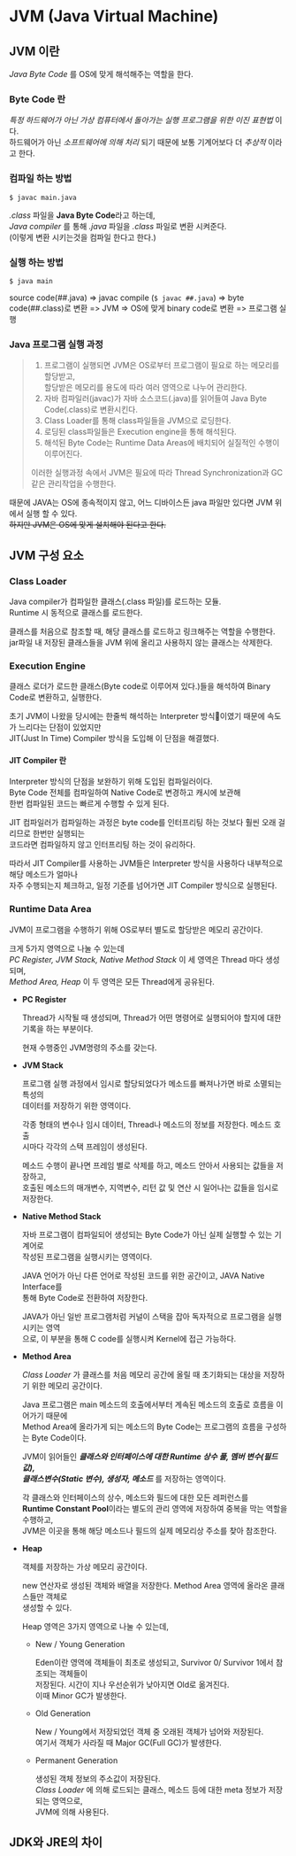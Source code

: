 JVM (Java Virtual Machine)
==========================

## **JVM** 이란

_Java Byte Code_ 를 OS에 맞게 해석해주는 역할을 한다.

### **Byte Code** 란 

*특정 하드웨어가 아닌 가상 컴퓨터에서 돌아가는 실행 프로그램을 위한 이진 표현법* 이다.   
하드웨어가 아닌 *소프트웨어에 의해 처리* 되기 때문에 보통 기계어보다 더 _추상적_ 이라고 한다.   

### 컴파일 하는 방법
```
$ javac main.java
```
*.class* 파일을 **Java Byte Code**라고 하는데,   
_Java compiler_ 를 통해 *.java* 파일을 *.class* 파일로 변환 시켜준다.   
(이렇게 변환 시키는것을 컴파일 한다고 한다.)   

### 실행 하는 방법
```
$ java main
```
source code(##.java) => javac compile (`$ javac ##.java`) => byte code(##.class)로 변환 => JVM => OS에 맞게 binary code로 변환 => 프로그램 실행

### Java 프로그램 실행 과정

>   1. 프로그램이 실행되면 JVM은 OS로부터 프로그램이 필요로 하는 메모리를 할당받고,   
>      할당받은 메모리를 용도에 따라 여러 영역으로 나누어 관리한다.
>   2. 자바 컴파일러(javac)가 자바 소스코드(.java)를 읽어들여 Java Byte Code(.class)로 변환시킨다.
>   3. Class Loader를 통해 class파일들을 JVM으로 로딩한다.
>   4. 로딩된 class파일들은 Execution engine을 통해 해석된다.
>   5. 해석된 Byte Code는 Runtime Data Areas에 배치되어 실질적인 수행이 이루어진다.   
>
>   이러한 실행과정 속에서 JVM은 필요에 따라 Thread Synchronization과 GC같은 관리작업을 수행한다.

때문에 JAVA는 OS에 종속적이지 않고, 어느 디바이스든 java 파일만 있다면 JVM 위에서 실행 할 수 있다.  
~~하지만 JVM은 OS에 맞게 설치해야 된다고 한다.~~


## **JVM** 구성 요소

### Class Loader

Java compiler가 컴파일한 클래스(.class 파일)를 로드하는 모듈.   
Runtime 시 동적으로 클래스를 로드한다.   

클래스를 처음으로 참조할 때, 해당 클래스를 로드하고 링크해주는 역할을 수행한다.   
jar파일 내 저장된 클래스들을 JVM 위에 올리고 사용하지 않는 클래스는 삭제한다.

### Execution Engine

클래스 로더가 로드한 클래스(Byte code로 이루어져 있다.)들을 해석하여 Binary Code로 변환하고, 실행한다.

초기 JVM이 나왔을 당시에는 한줄씩 해석하는 Interpreter 방식이였기 때문에 속도가 느리다는 단점이 있었지만   
JIT(Just In Time) Compiler 방식을 도입해 이 단점을 해결했다.

#### **JIT Compiler** 란

Interpreter 방식의 단점을 보완하기 위해 도입된 컴파일러이다.   
Byte Code 전체를 컴파일하여 Native Code로 변경하고 캐시에 보관해   
한번 컴파일된 코드는 빠르게 수행할 수 있게 된다.   

JIT 컴파일러가 컴파일하는 과정은 byte code를 인터프리팅 하는 것보다 훨씬 오래 걸리므로 한번만 실행되는   
코드라면 컴파일하지 않고 인터프리팅 하는 것이 유리하다.

따라서 JIT Compiler를 사용하는 JVM들은 Interpreter 방식을 사용하다 내부적으로 해당 메소드가 얼마나   
자주 수행되는지 체크하고, 일정 기준를 넘어가면 JIT Compiler 방식으로 실행된다.


### Runtime Data Area

JVM이 프로그램을 수행하기 위해 OS로부터 별도로 할당받은 메모리 공간이다.

크게 5가지 영역으로 나눌 수 있는데   
*PC Register, JVM Stack, Native Method Stack* 이 세 영역은 Thread 마다 생성 되며,   
*Method Area, Heap* 이 두 영역은 모든 Thread에게 공유된다.

- **PC Register**

    Thread가 시작될 때 생성되며, Thread가 어떤 명령어로 실행되어야 할지에 대한 기록을 하는 부분이다.
    
    현재 수행중인 JVM명령의 주소를 갖는다.

- **JVM Stack**

    프로그램 실행 과정에서 임시로 할당되었다가 메소드를 빠져나가면 바로 소멸되는 
    특성의   
    데이터를 저장하기 위한 영역이다.

    각종 형태의 변수나 임시 데이터, Thread나 메소드의 정보를 저장한다. 메소드 호출    
    시마다 각각의 스택 프레임이 생성된다.

    메소드 수행이 끝나면 프레임 별로 삭제를 하고, 메소드 안아서 사용되는 값들을 저장하고,   
    호출된 메소드의 매개변수, 지역변수, 리턴 값 및 연산 시 일어나는 값들을 임시로 저장한다.

- **Native Method Stack**

    자바 프로그램이 컴파일되어 생성되는 Byte Code가 아닌 실제 실행할 수 있는 기계어로   
    작성된 프로그램을 실행시키는 영역이다.

    JAVA 언어가 아닌 다른 언어로 작성된 코드를 위한 공간이고, JAVA Native Interface를   
    통해 Byte Code로 전환하여 저장한다.

    JAVA가 아닌 일반 프로그램처럼 커널이 스택을 잡아 독자적으로 프로그램을 실행시키는 영역   
    으로, 이 부분을 통해 C code를 실행시켜 Kernel에 접근 가능하다.

- **Method Area**

    *Class Loader* 가 클래스를 처음 메모리 공간에 올릴 때 초기화되는 대상을 저장하기 위한 메모리 공간이다.

    Java 프로그램은 main 메소드의 호출에서부터 계속된 메소드의 호출로 흐름을 이어가기 때문에   
    Method Area에 올라가게 되는 메소드의 Byte Code는 프로그램의 흐름을 구성하는 Byte Code이다.

    JVM이 읽어들인 ***클래스와 인터페이스에 대한 Runtime 상수 풀, 멤버 변수(필드값),   
    클래스변수(Static 변수), 생성자, 메소드*** 를 저장하는 영역이다.

    각 클래스와 인터페이스의 상수, 메소드와 필드에 대한 모든 레퍼런스를   
    **Runtime Constant Pool**이라는 별도의 관리 영역에 저장하여 중복을 막는 역할을 수행하고,   
    JVM은 이곳을 통해 해당 메소드나 필드의 실제 메모리상 주소를 찾아 참조한다.


- **Heap**

    객체를 저장하는 가상 메모리 공간이다.

    new 연산자로 생성된 객체와 배열을 저장한다. Method Area 영역에 올라온 클래스들만 객체로   
    생성할 수 있다.

    Heap 영역은 3가지 영역으로 나눌 수 있는데,

    + New / Young Generation

        Eden이란 영역에 객체들이 최초로 생성되고, Survivor 0/ Survivor 1에서 참조되는 객체들이   
        저장된다. 시간이 지나 우선순위가 낮아지면 Old로 옮겨진다.   
        이때 Minor GC가 발생한다.
    
    + Old Generation

        New / Young에서 저장되었던 객체 중 오래된 객체가 넘어와 저장된다.   
        여기서 객체가 사라질 때 Major GC(Full GC)가 발생한다.

    + Permanent Generation

        생성된 객체 정보의 주소값이 저장된다.   
        *Class Loader* 에 의해 로드되는 클래스, 메소드 등에 대한 meta 정보가 저장되는 영역으로,   
        JVM에 의해 사용된다.

## **JDK**와 **JRE**의 차이

